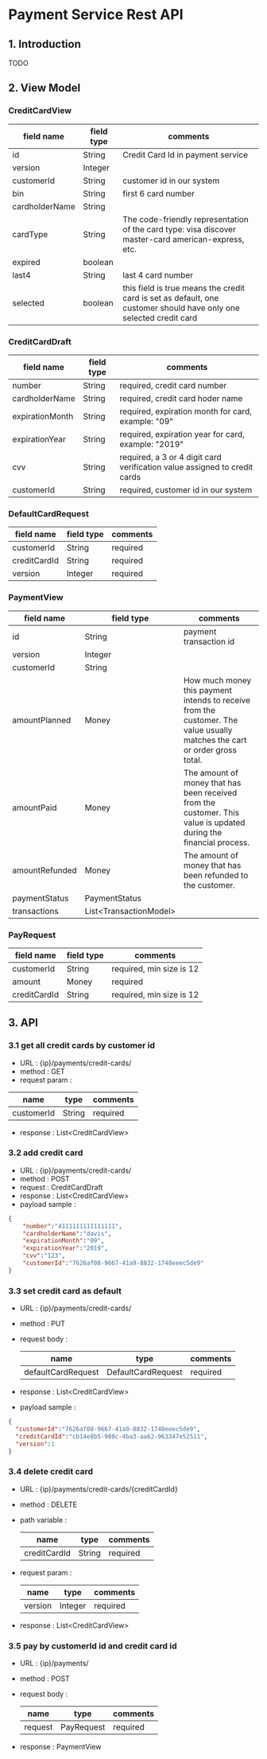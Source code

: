 # Payment Service Rest API

## 1. Introduction

TODO

## 2. View Model

### CreditCardView

| field name | field type | comments |
|-----|------|-----|
| id | String | Credit Card Id in payment service |
| version | Integer | |
| customerId | String | customer id in our system |
| bin | String | first 6 card number |
| cardholderName | String | |
| cardType | String | The code-friendly representation of the card type: visa discover master-card american-express, etc. |
| expired | boolean | |
| last4 | String | last 4 card number |
| selected | boolean | this field is true means the credit card is set as default, one customer should have only one selected credit card |

### CreditCardDraft

| field name | field type | comments |
|-----|------|-----|
| number | String | required, credit card number |
| cardholderName | String | required, credit card hoder name |
| expirationMonth | String | required, expiration month for card, example: "09" |
| expirationYear | String | required, expiration year for card, example: "2019" |
| cvv | String | required, a 3 or 4 digit card verification value assigned to credit cards|
| customerId | String | required, customer id in our system |

### DefaultCardRequest

| field name | field type | comments |
|-----|------|-----|
| customerId | String | required |
| creditCardId | String | required |
| version | Integer | required |

### PaymentView

| field name | field type | comments |
|-----|------|-----|
| id | String | payment transaction id |
| version | Integer | |
| customerId | String | |
| amountPlanned | Money |  How much money this payment intends to receive from the customer. The value usually matches the cart or order gross total. |
| amountPaid | Money |  The amount of money that has been received from the customer. This value is updated during the financial process. |
| amountRefunded | Money |  The amount of money that has been refunded to the customer. |
| paymentStatus | PaymentStatus | |
| transactions | List\<TransactionModel\> | |

### PayRequest

| field name | field type | comments |
|-----|------|-----|
| customerId | String | required, min size is 12 |
| amount | Money | required |
| creditCardId | String | required, min size is 12 |

## 3. API

### 3.1 get all credit cards by customer id

* URL : {ip}/payments/credit-cards/
* method : GET
* request param :

 | name | type | comments |
 |-|-|-|
 | customerId | String | required |

* response : List\<CreditCardView\>

### 3.2 add credit card

* URL : {ip}/payments/credit-cards/
* method : POST
* request : CreditCardDraft
* response : List\<CreditCardView\>
* payload sample :

```json
{
    "number":"4111111111111111",
    "cardholderName":"davis",
    "expirationMonth":"09",
    "expirationYear":"2019",
    "cvv":"123",
    "customerId":"7626af08-9667-41a9-8832-1748eeec5de9"
}
```

### 3.3 set credit card as default

* URL : {ip}/payments/credit-cards/
* method : PUT
* request body :

   | name | type | comments |
   |-|-|-|
   | defaultCardRequest | DefaultCardRequest | required |

* response : List\<CreditCardView\>
* payload sample :

```json
{
  "customerId":"7626af08-9667-41a9-8832-1748eeec5de9",
  "creditCardId":"cb14e8b5-980c-4ba3-aa62-963347e52511",
  "version":1
}
```

### 3.4 delete credit card

* URL : {ip}/payments/credit-cards/{creditCardId}
* method : DELETE
* path variable :

  | name | type | comments |
  |-|-|-|
  | creditCardId | String | required |

* request param :

  | name | type | comments |
  |-|-|-|
  | version | Integer | required |

* response : List\<CreditCardView\>

### 3.5 pay by customerId id and credit card id

* URL : {ip}/payments/
* method : POST
* request body :

  | name | type | comments |
  |-|-|-|
  | request | PayRequest | required |

* response : PaymentView